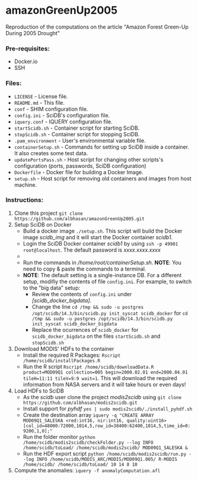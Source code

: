 amazonGreenUp2005
=================

Reproduction of the computations on the article "Amazon Forest Green-Up During 2005 Drought"


<h3>Pre-requisites:</h3>
<ul>
<li>Docker.io</li>
<li>SSH</li>
</ul>



<h3>Files:</h3>
<ul>
<li><code>LICENSE</code> - License file.</li>
<li><code>README.md</code> - This file.</li>

<li><code>conf</code> - SHIM configuration file.</li>
<li><code>config.ini</code> - SciDB's configuration file.</li>
<li><code>iquery.conf</code> - IQUERY configuration file.</li>
<li><code>startScidb.sh</code> - Container script for starting SciDB.</li>
<li><code>stopScidb.sh</code> - Container script for stopping SciDB.</li>
<li><code>.pam_environment</code> - User's environmental variable file.</li>

<li><code>containerSetup.sh</code> - Commands for setting up SciDB inside a container. It also creates some test data.</li>
<li><code>updatePortsPass.sh</code> - Host script for changing other scripts's configuration (ports, passwords, SciDB configuration)</li>
<li><code>Dockerfile</code> - Docker file for building a Docker Image.</li>
<li><code>setup.sh</code> - Host script for removing old containers and images from host machine.</li>
</ul>


<h3>Instructions:</h3>
<ol>
<li>Clone this project <code>git clone https://github.com/albhasan/amazonGreenUp2005.git</code></li>
<li>Setup SciDB on Docker
	<ul>
		<li>Build a docker image <code>./setup.sh</code>. This script will build the Docker image <em>scidb_img</em> and it will start the Docker container <em>scidb1</em>.</li>
		<li>Login the SciDB Docker container <em>scidb1</em> by using <code>ssh -p 49901 root@localhost</code>. The default password is <em>xxxx.xxxx.xxxx</em><li>
		<li>Run the commands in <em>/home/root/containerSetup.sh</em>. <b>NOTE</b>: You need to copy & paste the commands to a terminal.</li>
		<li><b>NOTE</b>: The default setting is a single-instance DB. For a different setup, modifiy the contents of file <code>config.ini</code>. For example, to switch to the "big data" setup:
			<ul>
			<li>Review the contents of <code>config.ini</code> under <em>[scidb_docker_bigdata]</em>.</li>
			<li>Change the line <code>cd /tmp && sudo -u postgres /opt/scidb/14.3/bin/scidb.py init_syscat scidb_docker</code> for <code>cd /tmp && sudo -u postgres /opt/scidb/14.3/bin/scidb.py init_syscat scidb_docker_bigdata</code></li>
			<li>Replace the ocurrences of <code>scidb_docker</code> for <code>scidb_docker_bigdata</code> on the files <code>startScidb.sh</code> and <code>stopScidb.sh</code></li>
			</ul>
		</li>
	</ul>
</li>
<li>Download MODIS' HDFs to the container
	<ul>
	<li>Install the required R Packages: <code>Rscript /home/scidb/installPackages.R</code></li>
	<li>Run the R script <code>Rscript /home/scidb/downloadData.R product=MOD09Q1 collection=005 begin=2000.02.01 end=2000.04.01 tileH=11:11 tileV=9:9 wait=1</code>. This will download the required information from NASA servers and it will take hours or even days!</li>
	</ul>
</li>
<li>Load HDFs to SciDB
	<ul>
	<li>As the <em>scidb</em> user clone the project <em>modis2scidb</em> using <code>git clone https://github.com/albhasan/modis2scidb.git</code></li>
	<li>Install support for <em>pyhdf</em> <code>yes | sudo modis2scidb/./install_pyhdf.sh</code></li>
	<li>Create the destination array <code>iquery -q "CREATE ARRAY MOD09Q1_SALESKA &lt;red:int16, nir:int16, quality:uint16&gt; [col_id=48000:72000,1014,5,row_id=38400:62400,1014,5,time_id=0:9200,1,0];"</code></li>
	<li>Run the folder monitor <code>python /home/scidb/modis2scidb/checkFolder.py --log INFO /home/scidb/toLoad/ /home/scidb/modis2scidb/ MOD09Q1_SALESKA &</code></li>
	<li>Run the HDF export script <code>python /home/scidb/modis2scidb/run.py --log INFO /home/scidb/MODIS_ARC/MODIS/MOD09Q1.005/ R-MODIS /home/scidb/ /home/scidb/toLoad/ 10 14 8 10</code></li>
	</ul>
</li>
<li>Compute the anomalies: <code>iquery -f anomalyComputation.afl</code></li>

	
	
	

</ol>